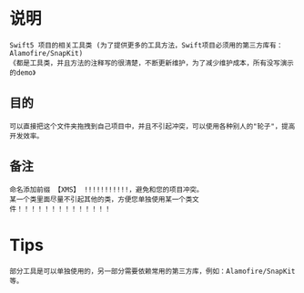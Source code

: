 # 说明
    Swift5 项目的相关工具类 (为了提供更多的工具方法，Swift项目必须用的第三方库有： Alamofire/SnapKit)
    《都是工具类，并且方法的注释写的很清楚，不断更新维护，为了减少维护成本，所有没写演示的demo》
## 目的
    可以直接把这个文件夹拖拽到自己项目中，并且不引起冲突，可以使用各种别人的"轮子"，提高开发效率。

## 备注
    命名添加前缀 【XMS】 !!!!!!!!!!!，避免和您的项目冲突。
    某一个类里面尽量不引起其他的类，方便您单独使用某一个类文件！！！！！！！！！！！！！！


# Tips

    部分工具是可以单独使用的，另一部分需要依赖常用的第三方库，例如：Alamofire/SnapKit等。

    
